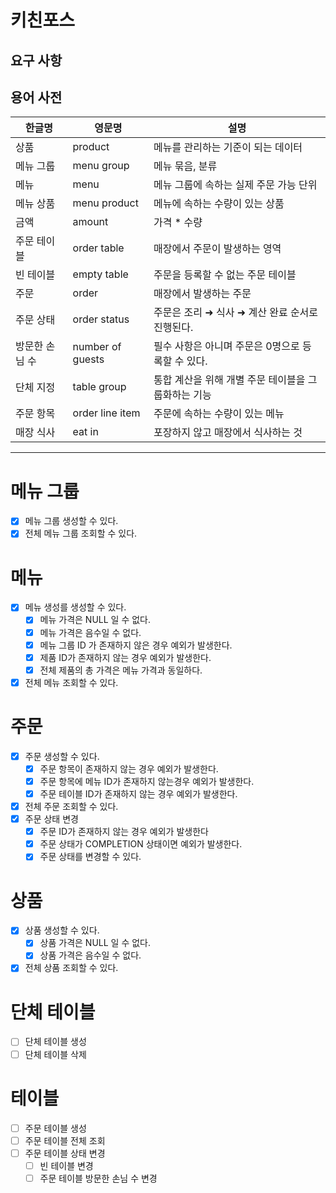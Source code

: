 # 키친포스

## 요구 사항

## 용어 사전

| 한글명 | 영문명 | 설명 |
| --- | --- | --- |
| 상품 | product | 메뉴를 관리하는 기준이 되는 데이터 |
| 메뉴 그룹 | menu group | 메뉴 묶음, 분류 |
| 메뉴 | menu | 메뉴 그룹에 속하는 실제 주문 가능 단위 |
| 메뉴 상품 | menu product | 메뉴에 속하는 수량이 있는 상품 |
| 금액 | amount | 가격 * 수량 |
| 주문 테이블 | order table | 매장에서 주문이 발생하는 영역 |
| 빈 테이블 | empty table | 주문을 등록할 수 없는 주문 테이블 |
| 주문 | order | 매장에서 발생하는 주문 |
| 주문 상태 | order status | 주문은 조리 ➜ 식사 ➜ 계산 완료 순서로 진행된다. |
| 방문한 손님 수 | number of guests | 필수 사항은 아니며 주문은 0명으로 등록할 수 있다. |
| 단체 지정 | table group | 통합 계산을 위해 개별 주문 테이블을 그룹화하는 기능 |
| 주문 항목 | order line item | 주문에 속하는 수량이 있는 메뉴 |
| 매장 식사 | eat in | 포장하지 않고 매장에서 식사하는 것 |

---
# 메뉴 그룹
- [x] 메뉴 그룹 생성할 수 있다.
- [x] 전체 메뉴 그룹 조회할 수 있다.

# 메뉴
- [x] 메뉴 생성를 생성할 수 있다.
  - [x] 메뉴 가격은 NULL 일 수 없다.
  - [x] 메뉴 가격은 음수일 수 없다.
  - [x] 메뉴 그룹 ID 가 존재하지 않은 경우 예외가 발생한다.
  - [x] 제품 ID가 존재하지 않는 경우 예외가 발생한다.
  - [x] 전체 제품의 총 가격은 메뉴 가격과 동일하다.
- [x] 전체 메뉴 조회할 수 있다.

# 주문
- [x] 주문 생성할 수 있다.
  - [x] 주문 항목이 존재하지 않는 경우 예외가 발생한다.
  - [x] 주문 항목에 메뉴 ID가 존재하지 않는경우 예외가 발생한다.
  - [x] 주문 테이블 ID가 존재하지 않는 경우 예외가 발생한다.
- [x] 전체 주문 조회할 수 있다.
- [x] 주문 상태 변경
  - [x] 주문 ID가 존재하지 않는 경우 예외가 발생한다
  - [x] 주문 상태가 COMPLETION 상태이면 예외가 발생한다.
  - [x] 주문 상태를 변경할 수 있다.

# 상품
- [x] 상품 생성할 수 있다.
  - [x] 상품 가격은 NULL 일 수 없다.
  - [x] 상품 가격은 음수일 수 없다.
- [x] 전체 상품 조회할 수 있다.

# 단체 테이블
- [ ] 단체 테이블 생성
- [ ] 단체 테이블 삭제

# 테이블
- [ ] 주문 테이블 생성
- [ ] 주문 테이블 전체 조회
- [ ] 주문 테이블 상태 변경
  - [ ] 빈 테이블 변경
  - [ ] 주문 테이블 방문한 손님 수 변경
